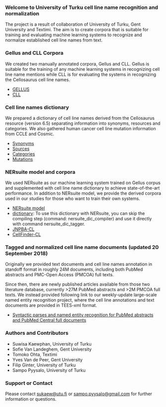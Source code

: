 ### Welcome to University of Turku cell line name recognition and normalization
The project is a result of collaboration of University of Turku, Gent University and Textimi. The aim is to create corpora that is suitable for training and evaluating machine learning systems to recognize and normalize established cell line names from text. 

### Gellus and CLL Corpora
We created two manually annotated corpora, Gellus and CLL. Gellus is suitable for the training of any machine learning systems in recognizing cell line name mentions while CLL is for evaluating the systems in recognizing the Cellosaurus cell line names.

* [GELLUS](http://bionlp-www.utu.fi/cell-lines/Gellus_corpus.tar.gz)
* [CLL](http://bionlp-www.utu.fi/cell-lines/CLL_corpus.tar.gz)

### Cell line names dictionary
We prepared a dictionary of cell line names derived from the Cellosaurus resource (version 6.5) separating information into synonyms, resources and categories. We also gathered human cancer cell line mutation information from CCLE and Cosmic.

* [Synonyms](http://bionlp-www.utu.fi/cell-lines/cell_line_dictionary_synonyms.tab)
* [Sources](http://bionlp-www.utu.fi/cell-lines/cell_line_dictionary_resources.tab)
* [Categories](http://bionlp-www.utu.fi/cell-lines/cell_line_dictionary_categories.tab)
* [Mutations](http://bionlp-www.utu.fi/cell-lines/cell_line_dictionary_mutations.tab)

### NERsuite model and corpora
We used NERsuite as our machine learning system trained on Gellus corpus and supplemented with cell line name dictionary to achieve state-of-the-art performance. In addition to NERsuite model, we provide the derived corpora used in our studies for those who want to train their own systems.

* [NERsuite model](http://bionlp-www.utu.fi/cell-lines/NERsuite_Gellus_Cellosaurus.m)
* [dictionary](http://bionlp-www.utu.fi/cell-lines/cell_line_dictionary.db): To use this dictionary with NERsuite, you can skip the compiling step (command: nersuite_dic_compiler) and use it directly with command nersuite_dic_tagger.
* [JNPBA-CL](http://bionlp-www.utu.fi/cell-lines/JNLPBA-CL_corpus.tar.gz)
* [CellFinder-CL](http://bionlp-www.utu.fi/cell-lines/CellFinder-CL_corpus.tar.gz)
  
### Tagged and normalized cell line name documents (updated 20 September 2018)
Originally we provided text documents and cell line names annotation in standoff format in roughly 24M documents, including both PubMed abstracts and PMC-Open Access (PMCOA) full texts. 

Since then, there are newly published articles available from those two literature database, currently >27M PubMed abstracts and >2M PMCOA full texts. We instead provided following link to our weekly-update large-scale named entity recognition project, where the cell line annotations and text documents are provided in TEES-xml format.

* [Syntactic parses and named entity recognition for PubMed abstracts and PubMed Central full documents](https://turkunlp.github.io/pubmed_parses/)

### Authors and Contributors
* Suwisa Kaewphan, University of Turku
* Sofie Van Landeghem, Gent University
* Tomoko Ohta, Textimi
* Yves Van de Peer, Gent University
* Filip Ginter, University of Turku
* Sampo Pyysalo, University of Turku 

### Support or Contact
Please contact sukaew@utu.fi or sampo.pyysalo@gmail.com for further information or questions.
